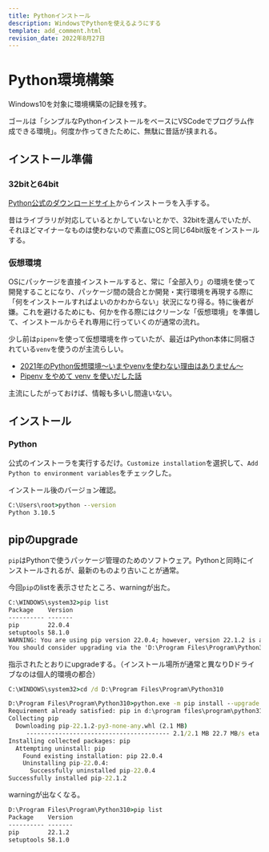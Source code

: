 ```yaml
---
title: Pythonインストール
description: WindowsでPythonを使えるようにする
template: add_comment.html
revision_date: 2022年8月27日
---
```


# Python環境構築

Windows10を対象に環境構築の記録を残す。

ゴールは「シンプルなPythonインストールをベースにVSCodeでプログラム作成できる環境」。何度か作ってきたために、無駄に昔話が挟まれる。

## インストール準備

### 32bitと64bit

[Python公式のダウンロードサイト](https://www.python.org/downloads/)からインストーラを入手する。

昔はライブラリが対応しているとかしていないとかで、32bitを選んでいたが、それほどマイナーなものは使わないので素直にOSと同じ64bit版をインストールする。

### 仮想環境

OSにパッケージを直接インストールすると、常に「全部入り」の環境を使って開発することになり、パッケージ間の競合とか開発・実行環境を再現する際に「何をインストールすればよいのかわからない」状況になり得る。特に後者が嫌。これを避けるためにも、何かを作る際にはクリーンな「仮想環境」を準備して、インストールからそれ専用に行っていくのが通常の流れ。

少し前は`pipenv`を使って仮想環境を作っていたが、最近はPython本体に同梱されている`venv`を使うのが主流らしい。

- [2021年のPython仮想環境〜いまやvenvを使わない理由はありません〜](https://qiita.com/toast-uz/items/f2df428f75b049b1d172)
- [Pipenv をやめて venv を使いだした話](https://blog.uedder.com/2020_python_develop_envirionment.html)

主流にしたがっておけば、情報も多いし間違いない。

## インストール

### Python

公式のインストーラを実行するだけ。`Customize installation`を選択して、`Add Python to environment variables`をチェックした。

インストール後のバージョン確認。

```cmd
C:\Users\root>python --version
Python 3.10.5
```

## pipのupgrade

`pip`はPythonで使うパッケージ管理のためのソフトウェア。Pythonと同時にインストールされるが、最新のものより古いことが通常。

今回`pip`のlistを表示させたところ、warningが出た。

```cmd
C:\WINDOWS\system32>pip list
Package    Version
---------- -------
pip        22.0.4
setuptools 58.1.0
WARNING: You are using pip version 22.0.4; however, version 22.1.2 is available.
You should consider upgrading via the 'D:\Program Files\Program\Python310\python.exe -m pip install --upgrade pip' command.
```

指示されたとおりにupgradeする。（インストール場所が通常と異なりDドライブなのは個人的環境の都合）

```cmd
C:\WINDOWS\system32>cd /d D:\Program Files\Program\Python310

D:\Program Files\Program\Python310>python.exe -m pip install --upgrade pip
Requirement already satisfied: pip in d:\program files\program\python310\lib\site-packages (22.0.4)
Collecting pip
  Downloading pip-22.1.2-py3-none-any.whl (2.1 MB)
     ---------------------------------------- 2.1/2.1 MB 22.7 MB/s eta 0:00:00
Installing collected packages: pip
  Attempting uninstall: pip
    Found existing installation: pip 22.0.4
    Uninstalling pip-22.0.4:
      Successfully uninstalled pip-22.0.4
Successfully installed pip-22.1.2
```

warningが出なくなる。

```cmd
D:\Program Files\Program\Python310>pip list
Package    Version
---------- -------
pip        22.1.2
setuptools 58.1.0
```
